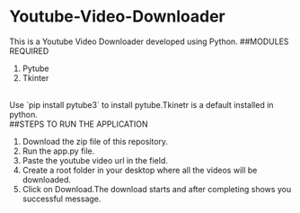 # Youtube-Video-Downloader
This is a Youtube Video Downloader developed using Python.
##MODULES REQUIRED
<ol>
  <li>Pytube</li>
  <li>Tkinter</li>
 </ol><br>
 Use `pip install pytube3` to install pytube.Tkinetr is a default installed in python.
 <br>
 ##STEPS TO RUN THE APPLICATION
 <ol>
  <li>Download the zip file of this repository.</li>
  <li>Run the app.py file.</li>
  <li>Paste the youtube video url in the field.</li>
  <li>Create a root folder in your desktop where all the videos will be downloaded.</li>
  <li>Click on Download.The download starts and after completing shows you successful message.</li>
  </ol>

